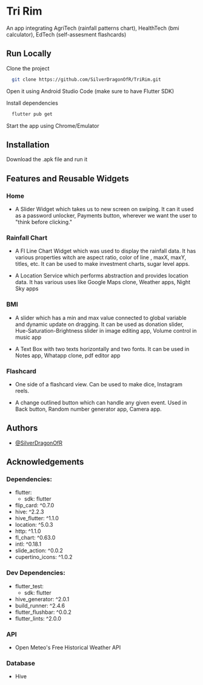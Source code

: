 # Tri Rim

An app integrating AgriTech (rainfall patterns chart), HealthTech (bmi calculator), EdTech (self-assesment flashcards)


## Run Locally

Clone the project

```bash
  git clone https://github.com/SilverDragonOfR/TriRim.git
```
Open it using Android Studio Code (make sure to have Flutter SDK)

Install dependencies

```bash
  flutter pub get
```
Start the app using Chrome/Emulator


## Installation

Download the .apk file and run it
## Features and Reusable Widgets

### Home

- A Slider Widget which takes us to new screen on swiping. It can it used as a password unlocker, Payments button, wherever we want the user to "think before clicking."

### Rainfall Chart

- A Fl Line Chart Widget which was used to display the rainfall data. It has various properties witch are aspect ratio, color of line , maxX, maxY, titles, etc. It can be used to make investment charts, sugar level apps.

- A Location Service which performs abstraction and provides location data. It has various uses like Google Maps clone, Weather apps, Night Sky apps

### BMI

- A slider which has a min and max value connected to global variable and dynamic update on dragging. It can be used as donation slider, Hue-Saturation-Brightness slider in image editing app, Volume control in music app

- A Text Box with two texts horizontally and two fonts. It can be used in Notes app, Whatapp clone, pdf editor app

### Flashcard

- One side of a flashcard view. Can be used to make dice, Instagram reels.

- A change outlined button which can handle any given event. Used in Back button, Random number generator app, Camera app.
## Authors

- [@SilverDragonOfR](https://github.com/SilverDragonOfR/)


## Acknowledgements

### Dependencies:
- flutter:
    - sdk: flutter
- flip_card: ^0.7.0
- hive: ^2.2.3
- hive_flutter: ^1.1.0
- location: ^5.0.3
- http: ^1.1.0
- fl_chart: ^0.63.0
- intl: ^0.18.1
- slide_action: ^0.0.2
- cupertino_icons: ^1.0.2

### Dev Dependencies:
- flutter_test:
    - sdk: flutter
- hive_generator: ^2.0.1
- build_runner: ^2.4.6
- flutter_flushbar: ^0.0.2
- flutter_lints: ^2.0.0

### API
- Open Meteo's Free Historical Weather API

### Database
- Hive
